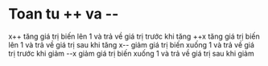# Toan tu ++ va --
x++ tăng giá trị biến lên 1 và trả về giá trị trước khi tăng
++x tăng giá trị biến lên 1 và trả về giá trị sau khi tăng
x-- giảm giá trị biến xuống 1 và trả về giá trị trước khi giảm
--x giảm giá trị biến xuống 1 và trả về giá trị sau khi giảm

